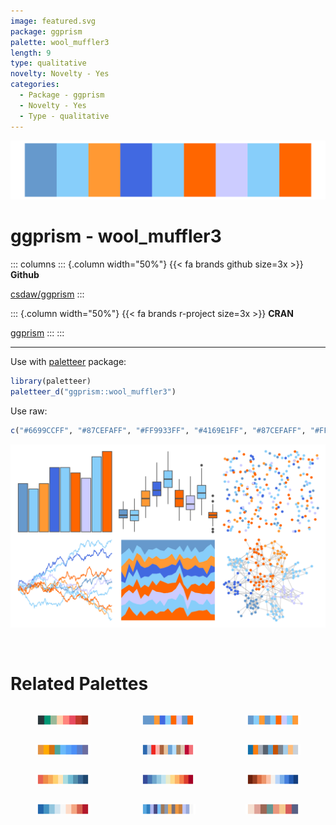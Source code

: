 ```yaml
---
image: featured.svg
package: ggprism
palette: wool_muffler3
length: 9
type: qualitative
novelty: Novelty - Yes
categories:
  - Package - ggprism
  - Novelty - Yes
  - Type - qualitative
---
```


![](featured.svg)

# ggprism - wool_muffler3 

::: columns
::: {.column width="50%"}
{{< fa brands github size=3x >}}
**Github**

[csdaw/ggprism](https://github.com/csdaw/ggprism)
:::

::: {.column width="50%"}
{{< fa brands r-project size=3x >}}
**CRAN**

[ggprism](https://CRAN.R-project.org/package=ggprism)
:::
:::

<hr> 

Use with [paletteer](https://emilhvitfeldt.github.io/paletteer/) package:

```r
library(paletteer)
paletteer_d("ggprism::wool_muffler3")
```

Use raw:

```r
c("#6699CCFF", "#87CEFAFF", "#FF9933FF", "#4169E1FF", "#87CEFAFF", "#FF6600FF", "#CCCCFFFF", "#87CEFAFF", "#FF6600FF")
``` 

![](examples.svg) 

<br>

# Related Palettes

<div class="list" style="display: grid; grid-template-columns: auto auto auto;"> <figure class="figure">
<a href="../../awtools/a_palette/"> <img src="../../awtools/a_palette/featured.svg" style="width: 100%;" class="figure-img"></a>
</figure> <figure class="figure">
<a href="../../ggprism/wool_muffler/"> <img src="../../ggprism/wool_muffler/featured.svg" style="width: 100%;" class="figure-img"></a>
</figure> <figure class="figure">
<a href="../../ggprism/wool_muffler2/"> <img src="../../ggprism/wool_muffler2/featured.svg" style="width: 100%;" class="figure-img"></a>
</figure> <figure class="figure">
<a href="../../calecopal/figmtn/"> <img src="../../calecopal/figmtn/featured.svg" style="width: 100%;" class="figure-img"></a>
</figure> <figure class="figure">
<a href="../../ggthemes/Classic_Blue_Red_12/"> <img src="../../ggthemes/Classic_Blue_Red_12/featured.svg" style="width: 100%;" class="figure-img"></a>
</figure> <figure class="figure">
<a href="../../ggthemes/Color_Blind/"> <img src="../../ggthemes/Color_Blind/featured.svg" style="width: 100%;" class="figure-img"></a>
</figure> <figure class="figure">
<a href="../../MetBrewer/Hiroshige/"> <img src="../../MetBrewer/Hiroshige/featured.svg" style="width: 100%;" class="figure-img"></a>
</figure> <figure class="figure">
<a href="../../khroma/sunset/"> <img src="../../khroma/sunset/featured.svg" style="width: 100%;" class="figure-img"></a>
</figure> <figure class="figure">
<a href="../../MetBrewer/OKeeffe1/"> <img src="../../MetBrewer/OKeeffe1/featured.svg" style="width: 100%;" class="figure-img"></a>
</figure> <figure class="figure">
<a href="../../khroma/BuRd/"> <img src="../../khroma/BuRd/featured.svg" style="width: 100%;" class="figure-img"></a>
</figure> <figure class="figure">
<a href="../../palettetown/mudkip/"> <img src="../../palettetown/mudkip/featured.svg" style="width: 100%;" class="figure-img"></a>
</figure> <figure class="figure">
<a href="../../tvthemes/Day/"> <img src="../../tvthemes/Day/featured.svg" style="width: 100%;" class="figure-img"></a>
</figure> 
</div>
